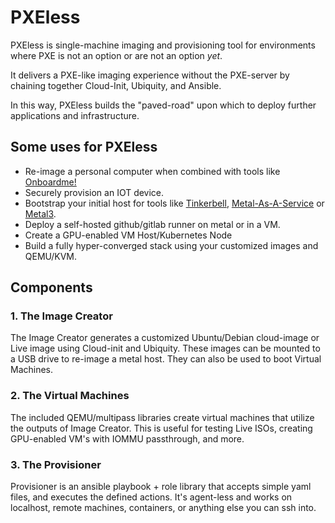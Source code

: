 # **PXEless**

PXEless is single-machine imaging and provisioning tool for environments where PXE is not an option or are not an option *yet*. 

It delivers a PXE-like imaging experience without the PXE-server by chaining together Cloud-Init, Ubiquity, and Ansible.

In this way, PXEless builds the "paved-road" upon which to deploy further applications and infrastructure.

## **Some uses for PXEless**

- Re-image a personal computer when combined with tools like [Onboardme!](https://github.com/jessebot/onboardme)
- Securely provision an IOT device.
- Bootstrap your initial host for tools like [Tinkerbell](https://github.com/tinkerbell), [Metal-As-A-Service](https://maas.io/) 
or [Metal3](https://metal3.io/).
- Deploy a self-hosted github/gitlab runner on metal or in a VM.
- Create a GPU-enabled VM Host/Kubernetes Node 
- Build a fully hyper-converged stack using your customized images and QEMU/KVM.

## **Components**

### **1. The Image Creator**

The Image Creator generates a customized Ubuntu/Debian cloud-image or Live image using Cloud-init and Ubiquity. 
These images can be mounted to a USB drive to re-image a metal host. They can also be used to boot Virtual Machines.


### **2. The Virtual Machines**

The included QEMU/multipass libraries create virtual machines that utilize the outputs of Image Creator.
This is useful for testing Live ISOs, creating GPU-enabled VM's with IOMMU passthrough, and more.


### **3. The Provisioner**

Provisioner is an ansible playbook + role library that accepts simple yaml files, and executes the defined actions.
It's agent-less and works on localhost, remote machines, containers, or anything else you can ssh into.

